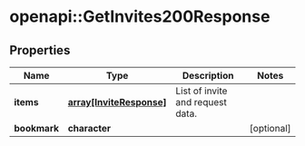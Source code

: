 # openapi::GetInvites200Response


## Properties
Name | Type | Description | Notes
------------ | ------------- | ------------- | -------------
**items** | [**array[InviteResponse]**](InviteResponse.md) | List of invite and request data. | 
**bookmark** | **character** |  | [optional] 


